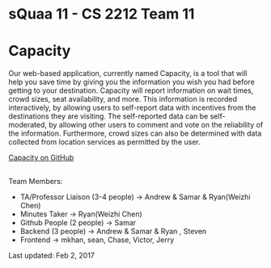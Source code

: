 # sQuaa 11 - CS 2212 Team 11

##

# Capacity

Our web-based application, currently named Capacity, is a tool that will help you save time by giving you the information you wish you had before getting to your destination. Capacity will report information on wait times, crowd sizes, seat availability, and more. This information is recorded interactively, by allowing users to self-report data with incentives from the destinations they are visiting. The self-reported data can be self-moderated, by allowing other users to comment and vote on the reliability of the information. Furthermore, crowd sizes can also be determined with data collected from location services as permitted by the user.

[Capacity on GitHub](https://github.com/ssajnani/2212B-Project)

##

Team Members:

* TA/Professor Liaison (3-4 people) → Andrew & Samar & Ryan(Weizhi Chen)
* Minutes Taker → Ryan(Weizhi Chen)
* Github People (2 people) → Samar 
* Backend (3 people) → Andrew & Samar & Ryan , Steven
* Frontend → mkhan, sean, Chase, Victor, Jerry

Last updated: Feb 2, 2017

